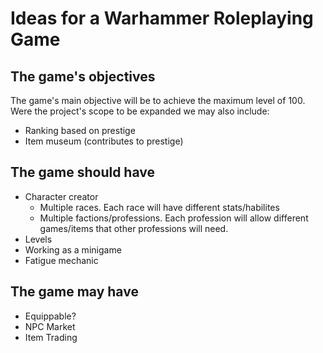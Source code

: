 # Ideas for a Warhammer Roleplaying Game

## The game's objectives
The game's main objective will be to achieve the maximum level of 100. Were the 
project's scope to be expanded we may also include:
* Ranking based on prestige
* Item museum (contributes to prestige)

## The game should have
* Character creator
    * Multiple races. Each race will have different stats/habilites
    * Multiple factions/professions. Each profession will allow different 
      games/items that other professions will need.
* Levels
* Working as a minigame
* Fatigue mechanic

## The game may have
* Equippable?
* NPC Market
* Item Trading